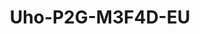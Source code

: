 ---
title: "Uho-P2G-M3F4D-EU"
image: "/images/categories/products/accessories/BAT-LA5800/BAT-LA58002.png"
images:
  - url: "/images/categories/products/accessories/BAT-LA5800/BAT-LA58002.png"
    caption: "Front view"
features:
  - High quality image with 3MP, 1/2.8" CMOS sensor
  - 2304*1296@15fps in the main stream
  - Support 4G access to the network
  - Ultra 265, H.265
  - Support digital WDR (Wide Dynamic Range)
  - Built-in Mic & Speaker, support two-way audio, offer better interaction
  - Smart IR, up to 30 m (98 ft) IR and 30m (98 ft) warm light distance, suitable for more scenes
  - Self-contained bracket, support two kinds of mounting
  - Supports 512 GB Micro SD card
  - IP66 ingress protection
  - The front face is made of grapheme, which has better heat dissipation and more environmental protection
specifications: 
  Max Resolution: 3 MP
  Sensor: 1/2.8" CMOS
  Min. Illumination: Colour- 0.001Lux (F1.0, AGC ON); 0 Lux with IR on
  Day/Night: IR cut filter with auto switch (ICR)
  Shutter: Auto/Manual, 1/15 to 1/100000 s
  WDR: DWDR
  Digital Zoom: N/A
  Focal Length: 4.0 mm
  Iris Type: Fixed
  Iris: F1.0
  Field of View (H): 87.5°
  Field of View (V): 46.3°
  Field of View (D): 92.4°
  Lens Type: Fixed
  DORI Distance (Lens): 4.0mm
  DORI Distance (Detect): 62.1 m (203.6 ft)
  DORI Distance (Observe): 24.8 m (81.5 ft)
  DORI Distance (Recognize): 12.4 m (40.7 ft)
  DORI Distance (Identify): 6.2 m (20.4 ft)
  Supplemental Light: Dual light
  Illumination Distance (IR): 30 m (98.4 ft)
  Illumination Distance (Warm Light): 30 m (98.4 ft)
  Wavelength: 850 nm
  IR On/Off Control: Auto/Manual
  Video Compression: Ultra 265, H.265
  Frame Rate: Main Stream- 3MP (2304*1296), Max 15fps; 720P (1280*720), Max 15fps; D1 (720*576), Max 15fps;
  Video Bit Rate: 256 Kbps to 1024 Kbps
  U code: Support
  OSD: Up to 1 OSD
  Privacy Mask: N/A
  ROI: N/A
  Video Stream: Single stream
  White Balance: Auto
  Digital Noise Reduction: 2D/3D DNR
  Smart IR: Support
  Flip: Normal
  Dewarping: N/A
  HLC: N/A
  BLC: N/A
  Defog: N/A
  Auto Tracking: N/A
  Basic Detection: Ultra motion detection
  General Function: RTSP authentication, User authentication, HTTP authentication
  Audio Compression: G.711U
  Audio Bitrate: 64 Kbps
  Two way Audio: Support
  Suppression: Support
  Sampling Rate: 8 kHz
  Edge Storage: Micro SD, up to 512 GB
  Network Storage: ANR
  4G Network Frequency: LTE FDD:- B1/B3/B5/B7/B8/B20/B28; LTE TDD:- B38/B40/B41
  4G Network Standard: LTE FDD, LTE TDD
  4G Card Type: Nano SIM
  Protocols: IPv4, TCP, UDP, DHCP, RTSP, DNS, DDNS, HTTP, SSL/TLS
  Compatible Integration: API
  Client: Uniarch client, Uniarch app
  Web Browser: N/A
  Pan Range: 0° ~ 345°
  Pan Speed: 1°/s ~ 40°/s (Preset speed:- 40°/s)
  Tilt Range: 0° ~ 90°
  Tilt Speed: 1°/s ~ 30°/s (Preset speed:- 30°/s)
  Number of Presets: N/A
  Audio I/O: N/A
  Alarm I/O: N/A
  Built in Mic: Support
  Built in Speaker: Support
  WIFI: N/A
  Network: 1 × RJ45 10 M/100 M Base TX Ethernet
  EMC: CE EMC (EN 50130-4, EN 61000-3-3, EN IEC 61000-3-2, EN 55035)
  Safety: CE LVD (EN 62368-1)
  Environment: CE RoHS (2011/65/EU;(EU)2015/863); WEEE (2012/19/EU);
  Protection: IP66 (IEC 60529)
  Power: DC 12V±25%
  Power Consumption: Max 4.0 W; AOV mode:- 100 mW
  Power Interface: Ø5.5 mm coaxial power plug
  Dimensions: Φ118mm*170mm*263mm (Φ4.6”x 6.7”x 10.4”)
  Weight: 1.06kg (2.33lb)
  Working Environment: 0 ℃ to 50 ℃ (32 ℉ to 122 ℉), Humidity:- ≤ 95% RH (non condensing)
  Storage Environment: 0 ℃ to 50 ℃ (32 ℉ to 122 ℉), Humidity:- ≤ 95% RH (non condensing)
  Surge Protection: 4 KV
  Reset Button: Support
  LED Indicator: 1, green
---